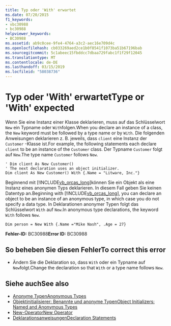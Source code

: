 ```yaml
---
title: Typ oder 'With' erwartet
ms.date: 07/20/2015
f1_keywords:
- vbc30988
- bc30988
helpviewer_keywords:
- BC30988
ms.assetid: ab9c0cee-9fe4-4764-a3c2-aec16e709d4c
ms.openlocfilehash: cb033269aed2ce1b0f8541f1073ba51b67196bab
ms.sourcegitcommit: 5c1abeec15fbddcc7dbaa729fabc1f1f29f12045
ms.translationtype: MT
ms.contentlocale: de-DE
ms.lasthandoff: 03/15/2019
ms.locfileid: "58038736"
---
```

# <a name="type-or-with-expected"></a><span data-ttu-id="e4087-102">Typ oder 'With' erwartet</span><span class="sxs-lookup"><span data-stu-id="e4087-102">Type or 'With' expected</span></span>
<span data-ttu-id="e4087-103">Wenn Sie eine Instanz einer Klasse deklarieren, muss auf das Schlüsselwort `New` ein Typname oder `With`folgen.</span><span class="sxs-lookup"><span data-stu-id="e4087-103">When you declare an instance of a class, the `New` keyword must be followed by a type name or by `With`.</span></span> <span data-ttu-id="e4087-104">Die folgenden Anweisungen deklarieren z. B. jeweils, dass `client` eine Instanz der `Customer` -Klasse ist.</span><span class="sxs-lookup"><span data-stu-id="e4087-104">For example, the following statements each declare `client` to be an instance of the `Customer` class.</span></span> <span data-ttu-id="e4087-105">Der Typname `Customer` folgt auf `New`.</span><span class="sxs-lookup"><span data-stu-id="e4087-105">The type name `Customer` follows `New`.</span></span>  
  
```  
' Dim client As New Customer()  
' The next declaration uses an object initializer.  
Dim client As New Customer() With {.Name = "Litware, Inc."}  
```  
  
 <span data-ttu-id="e4087-106">Beginnend mit [!INCLUDE[vb_orcas_long](~/includes/vb-orcas-long-md.md)]können Sie ein Objekt als eine Instanz eines anonymen Typs deklarieren. In diesem Fall geben Sie keinen Datentyp an.</span><span class="sxs-lookup"><span data-stu-id="e4087-106">Beginning with [!INCLUDE[vb_orcas_long](~/includes/vb-orcas-long-md.md)], you can declare an object to be an instance of an anonymous type, in which case you do not specify a data type.</span></span> <span data-ttu-id="e4087-107">In Deklarationen anonymer Typen folgt das Schlüsselwort `With` auf `New`.</span><span class="sxs-lookup"><span data-stu-id="e4087-107">In anonymous type declarations, the keyword `With` follows `New`.</span></span>  
  
```  
Dim person = New With {.Name ="Mike Nash", .Age = 27}  
```  
  
 <span data-ttu-id="e4087-108">**Fehler-ID:** BC30988</span><span class="sxs-lookup"><span data-stu-id="e4087-108">**Error ID:** BC30988</span></span>  
  
## <a name="to-correct-this-error"></a><span data-ttu-id="e4087-109">So beheben Sie diesen Fehler</span><span class="sxs-lookup"><span data-stu-id="e4087-109">To correct this error</span></span>  
  
-   <span data-ttu-id="e4087-110">Ändern Sie die Deklaration so, dass `With` oder ein Typname auf `New`folgt.</span><span class="sxs-lookup"><span data-stu-id="e4087-110">Change the declaration so that `With` or a type name follows `New`.</span></span>  
  
## <a name="see-also"></a><span data-ttu-id="e4087-111">Siehe auch</span><span class="sxs-lookup"><span data-stu-id="e4087-111">See also</span></span>

- [<span data-ttu-id="e4087-112">Anonyme Typen</span><span class="sxs-lookup"><span data-stu-id="e4087-112">Anonymous Types</span></span>](../../visual-basic/programming-guide/language-features/objects-and-classes/anonymous-types.md)
- [<span data-ttu-id="e4087-113">Objektinitialisierer: Benannte und anonyme Typen</span><span class="sxs-lookup"><span data-stu-id="e4087-113">Object Initializers: Named and Anonymous Types</span></span>](../../visual-basic/programming-guide/language-features/objects-and-classes/object-initializers-named-and-anonymous-types.md)
- [<span data-ttu-id="e4087-114">New-Operator</span><span class="sxs-lookup"><span data-stu-id="e4087-114">New Operator</span></span>](../../visual-basic/language-reference/operators/new-operator.md)
- [<span data-ttu-id="e4087-115">Deklarationsanweisungen</span><span class="sxs-lookup"><span data-stu-id="e4087-115">Declaration Statements</span></span>](~/docs/visual-basic/programming-guide/language-features/statements.md#declaration-statements)
